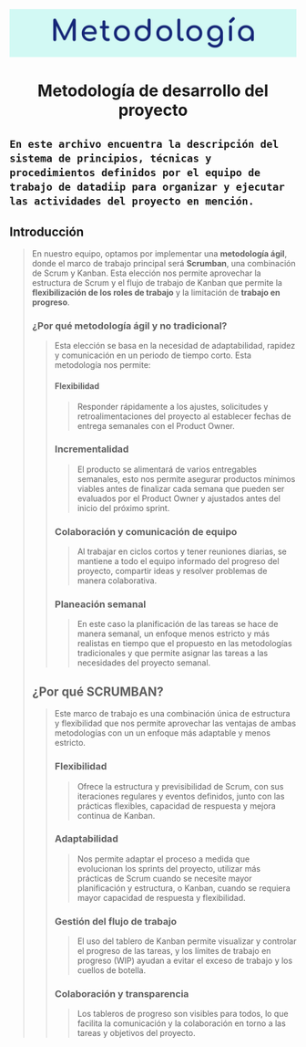 ![Metodología](vis/v1.jpg)

<h1 align="center"> Metodología de desarrollo del proyecto </h1>

`En este archivo encuentra la descripción del sistema de principios, técnicas y procedimientos definidos por el equipo de trabajo de datadiip para organizar y ejecutar las actividades del proyecto en mención.`
---
## Introducción

>En nuestro equipo, optamos por implementar una **metodología ágil**, donde el marco de trabajo principal será **Scrumban**, una combinación de Scrum y Kanban. Esta elección nos permite aprovechar la estructura de Scrum y el flujo de trabajo de Kanban que permite la **flexibilización de los roles de trabajo** y la limitación de **trabajo en progreso**.
>
> ### ¿Por qué metodología ágil y no tradicional?
> 
> > Esta elección se basa en la necesidad de adaptabilidad, rapidez y comunicación en un periodo de tiempo corto. Esta metodología nos permite:
> > 
> > 
> > #### Flexibilidad
> > 
> > > Responder rápidamente a los ajustes, solicitudes y retroalimentaciones del proyecto al establecer fechas de entrega semanales con el Product Owner.
> > > 
> > 
> > ### Incrementalidad
> > 
> > > El producto se alimentará de varios entregables semanales, esto nos permite asegurar productos mínimos viables antes de finalizar cada semana que pueden ser evaluados por el Product Owner y ajustados antes del inicio del próximo sprint.
> > > 
> > 
> > ### Colaboración y comunicación de equipo
> > 
> > > Al trabajar en ciclos cortos y tener reuniones diarias, se mantiene a todo el equipo informado del progreso del proyecto, compartir ideas y resolver problemas de manera colaborativa.
> > > 
> > 
> > ### Planeación semanal
> > 
> > > En este caso la planificación de las tareas se hace de manera semanal, un enfoque menos estricto y más realistas en tiempo que el propuesto en las metodologías tradicionales y que permite asignar las tareas a las necesidades del proyecto semanal.
> > > 
> 
> ## ¿Por qué SCRUMBAN?
> 
> > Este marco de trabajo es una combinación única de estructura y flexibilidad que nos permite aprovechar las ventajas de ambas metodologías con un un enfoque más adaptable y menos estricto.
> > 
> > 
> > ### Flexibilidad
> > 
> > > Ofrece la estructura y previsibilidad de Scrum, con sus iteraciones regulares y eventos definidos, junto con las prácticas flexibles, capacidad de respuesta y mejora continua de Kanban.
> > > 
> > 
> > ### Adaptabilidad
> > 
> > > Nos permite adaptar el proceso a medida que evolucionan los sprints del proyecto, utilizar más prácticas de Scrum cuando se necesite mayor planificación y estructura, o Kanban, cuando se requiera mayor capacidad de respuesta y flexibilidad.
> > > 
> > 
> > ### Gestión del flujo de trabajo
> > 
> > > El uso del tablero de Kanban permite visualizar y controlar el progreso de las tareas, y los límites de trabajo en progreso (WIP) ayudan a evitar el exceso de trabajo y los cuellos de botella.
> > > 
> > 
> > ### Colaboración y transparencia
> > 
> > > Los tableros de progreso son visibles para todos, lo que facilita la comunicación y la colaboración en torno a las tareas y objetivos del proyecto.
> > > 
